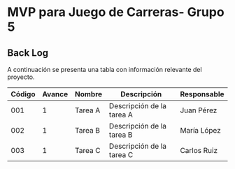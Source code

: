 # MVP para Juego de Carreras- Grupo 5
## Back Log

A continuación se presenta una tabla con información relevante del proyecto.

| Código | Avance | Nombre  | Descripción  | Responsable  |
|--------|--------|---------|--------------|--------------|
| 001    | 1 | Tarea A | Descripción de la tarea A | Juan Pérez |
| 002    | 1 | Tarea B | Descripción de la tarea B | María López |
| 003    | 1 | Tarea C | Descripción de la tarea C | Carlos Ruiz |
